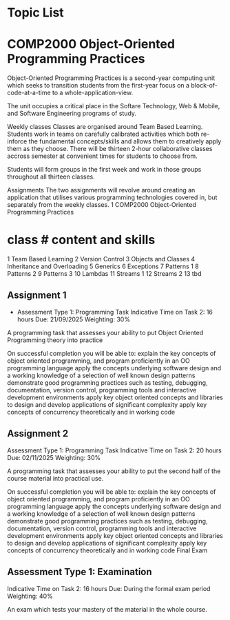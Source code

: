 # Topic List
# COMP2000 Object-Oriented Programming Practices

Object-Oriented Programming Practices is a second-year computing unit which seeks to transition students from the first-year focus on a block-of-code-at-a-time to a whole-application-view.

The unit occupies a critical place in the Softare Technology, Web & Mobile, and Software Engineering programs of study.

Weekly classes Classes are organised around Team Based Learning. Students work in teams
on carefully calibrated activities which both re-inforce the fundamental concepts/skills
and allows them to creatively apply them as they choose. There will be thirteen 2-hour
collaborative classes accross semester at convenient times for students to choose from.

Students will form groups in the first week and work in those groups throughout all thirteen
classes.

Assignments The two assignments will revolve around creating an application that utilises various programming technologies covered in, but separately from the weekly classes.
1
COMP2000 Object-Oriented Programming Practices

# class # content and skills
1 Team Based Learning
2 Version Control
3 Objects and Classes
4 Inheritance and Overloading
5 Generics
6 Exceptions
7 Patterns 1
8 Patterns 2
9 Patterns 3
10 Lambdas
11 Streams 1
12 Streams 2
13 tbd

## Assignment 1
- Assessment Type 1: Programming Task
Indicative Time on Task 2: 16 hours
Due: 21/09/2025
Weighting: 30%

 

A programming task that assesses your ability to put Object Oriented Programming theory into practice

 


On successful completion you will be able to:
explain the key concepts of object oriented programming, and program proficiently in an OO programming language
apply the concepts underlying software design and a working knowledge of a selection of well known design patterns
demonstrate good programming practices such as testing, debugging, documentation, version control, programming tools and interactive development environments
apply key object oriented concepts and libraries to design and develop applications of significant complexity
apply key concepts of concurrency theoretically and in working code

## Assignment 2
Assessment Type 1: Programming Task
Indicative Time on Task 2: 20 hours
Due: 02/11/2025
Weighting: 30%

 

A programming task that assesses your ability to put the second half of the course material into practical use.

 


On successful completion you will be able to:
explain the key concepts of object oriented programming, and program proficiently in an OO programming language
apply the concepts underlying software design and a working knowledge of a selection of well known design patterns
demonstrate good programming practices such as testing, debugging, documentation, version control, programming tools and interactive development environments
apply key object oriented concepts and libraries to design and develop applications of significant complexity
apply key concepts of concurrency theoretically and in working code
Final Exam

## Assessment Type 1: Examination
Indicative Time on Task 2: 16 hours
Due: During the formal exam period
Weighting: 40%

 

An exam which tests your mastery of the material in the whole course.